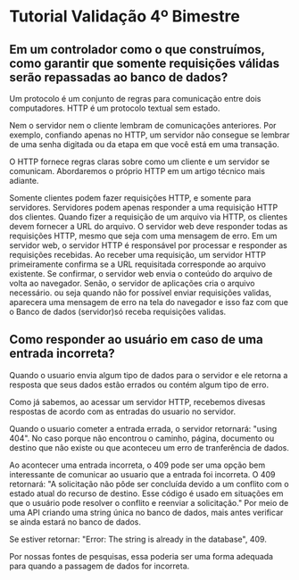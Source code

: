 # Tutorial Validação 4º Bimestre

## Em um controlador como o que construímos, como garantir que somente requisições válidas serão repassadas ao banco de dados?

Um protocolo é um conjunto de regras para comunicação entre dois computadores. HTTP é um protocolo textual sem estado. 

Nem o servidor nem o cliente lembram de comunicações anteriores. Por exemplo, confiando apenas no HTTP, um servidor não consegue se lembrar de uma senha digitada ou da etapa em que você está em uma transação. 

O HTTP fornece regras claras sobre como um cliente e um servidor se comunicam. Abordaremos o próprio HTTP em um artigo técnico mais adiante. 

Somente clientes podem fazer requisições HTTP, e somente para servidores. Servidores podem apenas responder a uma requisição HTTP dos clientes.
Quando fizer a requisição de um arquivo via HTTP, os clientes devem fornecer a URL do arquivo.
O servidor web deve responder todas as requisições HTTP, mesmo que seja com uma mensagem de erro. 
Em um servidor web, o servidor HTTP é responsável por processar e responder as requisições recebidas. 
Ao receber uma requisição, um servidor HTTP primeiramente confirma se a URL requisitada corresponde ao arquivo existente.
Se confirmar, o servidor web envia o conteúdo do arquivo de volta ao navegador. Senão, o servidor de aplicações cria o arquivo necessário. 
ou seja quando não for possível enviar requisições validas, aparecera uma mensagem de erro na tela do navegador  e isso faz com que o Banco de dados (servidor)só receba requisições validas.

## Como responder ao usuário em caso de uma entrada incorreta?

Quando o usuario envia algum tipo de dados para o servidor e ele retorna a resposta que seus dados estão errados ou contém algum tipo de erro. 

Como já sabemos, ao acessar um servidor HTTP, recebemos divesas respostas de acordo com as entradas do usuario no servidor. 

Quando o usuario cometer a entrada errada, o servidor retornará: "using 404". No caso porque não encontrou o caminho, página, documento ou destino que não existe ou que aconteceu um erro de tranferência de dados.

Ao acontecer uma entrada incorreta, o 409 pode ser uma opção bem interessante de comunicar ao usuario que a entrada foi incorreta. O 409 retornará: "A solicitação não pôde ser concluída devido a um conflito com o estado atual do recurso de destino. Esse código é usado em situações em que o usuário pode resolver o conflito e reenviar a solicitação." Por meio de uma API criando uma string única no banco de dados, mais antes verificar se ainda estará no banco de dados. 

Se estiver retornar: "Error: The string is already in the database", 409.

Por nossas fontes de pesquisas, essa poderia ser uma forma adequada para quando a passagem de dados for incorreta.

